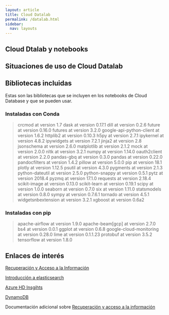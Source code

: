 ```yaml
---
layout: article
title: Cloud Datalab
permalink: /datalab.html
sidebar:
  nav: layouts
---
```


## Cloud Dtalab y notebooks

## Situaciones de uso de Cloud Datalab

## Bibliotecas incluidas

Estas son las bibliotecas que se incluyen en los notebooks de Cloud Database y que se pueden usar.

### Instaladas con Conda

>crcmod at version 1.7 
>dask at version 0.17.1
>dill at version 0.2.6
>future at version 0.16.0
>futures at version 3.2.0
>google-api-python-client at version 1.6.2
>httplib2 at version 0.10.3
>h5py at version 2.7.1
>ipykernel at version 4.8.2
>ipywidgets at version 7.2.1
>jinja2 at version 2.8
>jsonschema at version 2.6.0
>matplotlib at version 2.1.2
>mock at version 2.0.0
>nltk at version 3.2.1
>numpy at version 1.14.0
>oauth2client at version 2.2.0
>pandas-gbq at version 0.3.0
>pandas at version 0.22.0
>pandocfilters at version 1.4.2
>pillow at version 5.0.0
>pip at version 18.1
>plotly at version 1.12.5
>psutil at version 4.3.0
>pygments at version 2.1.3
>python-dateutil at version 2.5.0
>python-snappy at version 0.5.1
>pytz at version 2018.4
>pyzmq at version 17.1.0
>requests at version 2.18.4
>scikit-image at version 0.13.0
>scikit-learn at version 0.19.1
>scipy at version 1.0.0
>seaborn at version 0.7.0
>six at version 1.11.0
>statsmodels at version 0.8.0
>sympy at version 0.7.6.1
>tornado at version 4.5.1
>widgetsnbextension at version 3.2.1
>xgboost at version 0.6a2

### Instaladas con pip

>apache-airflow at version 1.9.0
>apache-beam[gcp] at version 2.7.0
>bs4 at version 0.0.1
>ggplot at version 0.6.8
>google-cloud-monitoring at version 0.28.0
>lime at version 0.1.1.23
>protobuf at version 3.5.2
>tensorflow at version 1.8.0

## Enlaces de interés

[Recuperación y Acceso a la Información](https://recuperacionaccesoinfo.es/)

[Introducción a elasticsearch](https://recuperacionaccesoinfo.es/els.html)

[Azure HD Insgihts](https://recuperacionaccesoinfo.es/azure.html)

[DynamoDB](https://recuperacionaccesoinfo.es/els.html)

Documentación adicional sobre [Recuperación y acceso a la información](https://www.recuperacion-acceso-informacion.es/)
